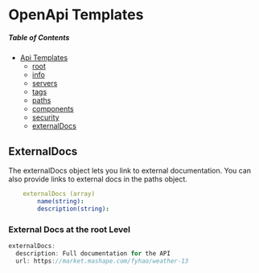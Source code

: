 # OpenApi Templates 


##### _Table of Contents_
 - [Api Templates](https://samuelmensah.github.io/apitemplates/)
    - [root](https://samuelmensah.github.io/apitemplates/root)
    - [info](https://samuelmensah.github.io/apitemplates/info)
    - [servers](https://samuelmensah.github.io/apitemplates/servers)
    - [tags](https://samuelmensah.github.io/apitemplates/tags)
    - [paths](https://samuelmensah.github.io/apitemplates/paths/path)
    - [components](https://samuelmensah.github.io/apitemplates/components/components)
    - [security](https://samuelmensah.github.io/apitemplates/security)
    - [externalDocs](https://samuelmensah.github.io/apitemplates/externaldocs)
    

## ExternalDocs 

The externalDocs object lets you link to external documentation. You can also provide links to external docs in the paths object.

```Yaml
    externalDocs (array)
        name(string):
        description(string):
```

### External Docs at the root Level
```javascript
externalDocs:
  description: Full documentation for the API
  url: https://market.mashape.com/fyhao/weather-13
```

